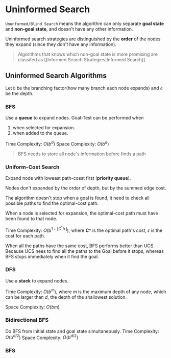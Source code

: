 # Uninformed Search

`Ununformed/Blind Search` means the algorithm can only separate **goal state** and **non-goal state**, and doesn't have any other information.

Uninformed search strategies are distinguished by the **order** of the nodes they expand (since they don't have any information).

> Algorithms that knows which non-goal state is more promising are classifed as [[Informed Search Strategies|Informed Search]].

## Uninformed Search Algorithms
Let `b` be the branching factor(how many branch each node expands) and `d` be the depth.
### BFS
Use a **queue** to expand nodes.
Goal-Test can be performed when
1. when selected for expansion.
2. when added to the queue.

Time Complexity: $O(b^d)$
Space Complexity: $O(b^d)$ 

>BFS needs to store all node's information before finds a path

### Uniform-Cost Search
Expand node with loweast path-cosst first (**priority queue**).

Nodes don't expanded by the order of depth, but by the summed edge cost.

The algorithm doesn't stop when a goal is found, it need to check all possible paths to find the optimal-cost path.

When a node is selected for expansion, the optimal-cost path must have been found to that node.

Time Complexity: $O(\mathrm{b}^{1+[C^*/\epsilon]})$, where **C*** is the optimal path's cost, $\epsilon$ is the cost for each path.

When all the paths have the same cost, BFS performs better than UCS. 
Because UCS nees to find all the paths to the Goal before it stops, whereas BFS stops immediately when it find the goal.

### DFS
Use a **stack** to expand nodes.

Time Complexity: $O(b^m)$, where $m$ is the maximum depth of any node, which can be larger than $d$, the depth of the shallowest solution.

Space Complexity: $O(bm)$ 
### Bidirectional BFS
Do BFS from initial state and goal state simultaneously. 
Time Complexity: $O(\mathrm{b}^{d/2})$
Space Complexity: $O(\mathrm{b}^{d/2})$ 
### BFS